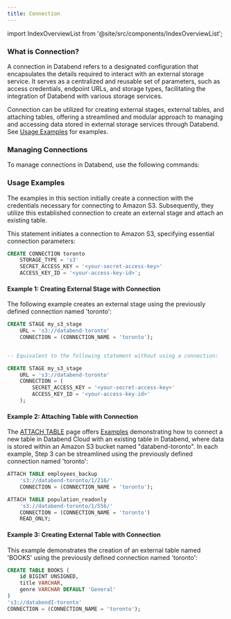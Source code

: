```yaml
---
title: Connection
---
```

import IndexOverviewList from '@site/src/components/IndexOverviewList';

### What is Connection?

A connection in Databend refers to a designated configuration that encapsulates the details required to interact with an external storage service. It serves as a centralized and reusable set of parameters, such as access credentials, endpoint URLs, and storage types, facilitating the integration of Databend with various storage services.

Connection can be utilized for creating external stages, external tables, and attaching tables, offering a streamlined and modular approach to managing and accessing data stored in external storage services through Databend. See [Usage Examples](#usage-examples) for examples.

### Managing Connections

To manage connections in Databend, use the following commands:

<IndexOverviewList />

### Usage Examples

The examples in this section initially create a connection with the credentials necessary for connecting to Amazon S3. Subsequently, they utilize this established connection to create an external stage and attach an existing table. 

This statement initiates a connection to Amazon S3, specifying essential connection parameters:

```sql
CREATE CONNECTION toronto 
    STORAGE_TYPE = 's3' 
    SECRET_ACCESS_KEY = '<your-secret-access-key>' 
    ACCESS_KEY_ID = '<your-access-key-id>';

```

#### Example 1: Creating External Stage with Connection

The following example creates an external stage using the previously defined connection named 'toronto':

```sql
CREATE STAGE my_s3_stage 
    URL = 's3://databend-toronto' 
    CONNECTION = (CONNECTION_NAME = 'toronto');


-- Equivalent to the following statement without using a connection:

CREATE STAGE my_s3_stage 
    URL = 's3://databend-toronto' 
    CONNECTION = (
        SECRET_ACCESS_KEY = '<your-secret-access-key>' 
        ACCESS_KEY_ID = '<your-access-key-id>'
    );

```

#### Example 2: Attaching Table with Connection

The [ATTACH TABLE](../20-table/92-attach-table.md) page offers [Examples](../20-table/92-attach-table.md#examples) demonstrating how to connect a new table in Databend Cloud with an existing table in Databend, where data is stored within an Amazon S3 bucket named "databend-toronto". In each example, Step 3 can be streamlined using the previously defined connection named 'toronto':

```sql title='Databend Cloud:'
ATTACH TABLE employees_backup 
    's3://databend-toronto/1/216/' 
    CONNECTION = (CONNECTION_NAME = 'toronto');

```

```sql title='Databend Cloud:'
ATTACH TABLE population_readonly 
    's3://databend-toronto/1/556/' 
    CONNECTION = (CONNECTION_NAME = 'toronto') 
    READ_ONLY;

```

#### Example 3: Creating External Table with Connection

This example demonstrates the creation of an external table named 'BOOKS' using the previously defined connection named 'toronto':

```sql
CREATE TABLE BOOKS (
    id BIGINT UNSIGNED,
    title VARCHAR,
    genre VARCHAR DEFAULT 'General'
) 
's3://databendI-toronto' 
CONNECTION = (CONNECTION_NAME = 'toronto');

```